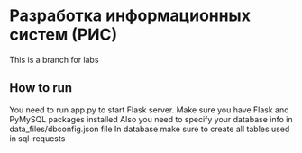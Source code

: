 # Разработка информационных систем (РИС)
This is a branch for labs
## How to run
You need to run app.py to start Flask server.
Make sure you have Flask and PyMySQL packages installed
Also you need to specify your database info in data_files/dbconfig.json file
In database make sure to create all tables used in sql-requests
